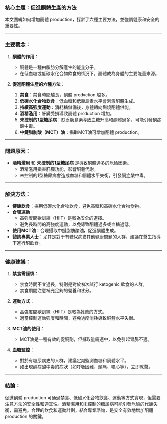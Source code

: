 ### 核心主題：促進酮體生產的方法

本文圍繞如何增加酮體 production，探討了六種主要方法，並強調健康和安全的重要性。

---

### 主要觀念：

1. **酮體的作用**：
   - 酮體是一種由脂肪分解產生的能量分子。
   - 在低血糖或低碳水化合物飲食的情況下，酮體成為身體的主要能量來源。

2. **促進酮體生產的六種方法**：
   1. **禁食**：禁食時間越長，酮體 production 越多。
   2. **低碳水化合物飲食**：低血糖和低胰島素水平會刺激酮體生成。
   3. **持續高強度運動**：消耗糖儲備後，身體轉向燃燒酮體供能。
   4. **酒精濫用**：肝臟受損導致酮體 production 增加。
   5. **未控制的1型糖尿病**：缺乏胰島素導致血糖升高和酮體過多，可能引發酮症酸中毒。
   6. **中鏈脂肪酸（MCT）油**：攝取MCT油可增加酮體 production。

---

### 問題原因：

- **酒精濫用** 和 **未控制的1型糖尿病** 是導致酮體過多的危险因素。
  - 酒精濫用損害肝臟功能，影響酮體代謝。
  - 未控制的1型糖尿病會造成血糖和酮體水平失衡，引發酮症酸中毒。

---

### 解決方法：

- **健康飲食**：採用低碳水化合物飲食，避免高糖和高碳水化合物食物。
- **合理運動**：
  - 高強度間歇訓練（HIIT）是較為安全的選擇。
  - 避免長時間的高強度運動，以免導致酮體過多或血糖過低。
- **使用MCT油**：合理攝取中鏈脂肪酸油，促進酮體生成。
- **諮詢專業人士**：尤其是對于有糖尿病或其他健康問題的人群，建議在醫生指導下進行酮飲食。

---

### 健康建議：

1. **禁食需謹慎**：
   - 禁食時間不宜過長，特別是對於初次試行 ketogenic 飲食的人群。
   - 禁食期間注意補充足夠的營養和水分。

2. **運動方式**：
   - 高強度間歇訓練（HIIT）是較為推薦的方式。
   - 適當控制運動強度和時間，避免過度消耗導致酮體水平失衡。

3. **MCT油的使用**：
   - MCT油是一種有效的促酮劑，但攝取量需適中，以免引起胃腸不適。

4. **血糖監控**：
   - 對於有糖尿病史的人群，建議定期監測血糖和酮體水平。
   - 如出現酮症酸中毒的症狀（如呼吸困難、頭痛、噁心等），立即就醫。

---

### 結論：

促進酮體 production 可通過禁食、低碳水化合物飲食、運動等方式實現，但需要注意方法的安全性和適宜性。酒精濫用和未控制的糖尿病可能引發危險的代謝失衡，需避免。合理的飲食和運動計劃，結合專業諮詢，是安全有效地增加酮體 production 的關鍵。